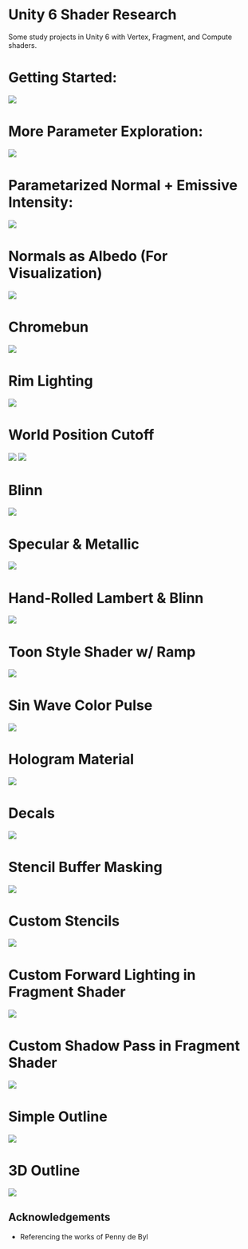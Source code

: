 # Unity 6 Shader Research

Some study projects in Unity 6 with Vertex, Fragment, and Compute shaders.

# Getting Started:
<img src="Images\Starting.png">

# More Parameter Exploration:
<img src="Images\Zombunny.png">

# Parametarized Normal + Emissive Intensity:
<img src="Images\Normals.png">

# Normals as Albedo (For Visualization)
<img src="Images\AlbedoNrm.png">

# Chromebun
<img src="Images\ChromeBun.png">

# Rim Lighting
<img src="Images\rim.png">

# World Position Cutoff
<img src="Images\worldpos.png">
<img src="Images\worldpos.gif">

# Blinn
<img src="Images\blinn.png">

# Specular & Metallic
<img src="Images\specmetal.png">

# Hand-Rolled Lambert & Blinn
<img src="Images\handblinnlamb.png">

# Toon Style Shader w/ Ramp
<img src="Images\toon.png">

# Sin Wave Color Pulse
<img src="Images\sincolor.gif">

# Hologram Material
<img src="Images\hologram.png">

# Decals
<img src="Images\decal.png">

# Stencil Buffer Masking
<img src="Images\stencilmask.png">

# Custom Stencils
<img src="Images\stencil.gif">

# Custom Forward Lighting in Fragment Shader
<img src="Images\ShaderLighting.gif">

# Custom Shadow Pass in Fragment Shader
<img src="Images\DiffuseShadow.png">

# Simple Outline
<img src="Images\outline.png">

# 3D Outline
<img src="Images\advoutline.png">

## Acknowledgements

 - Referencing the works of Penny de Byl
